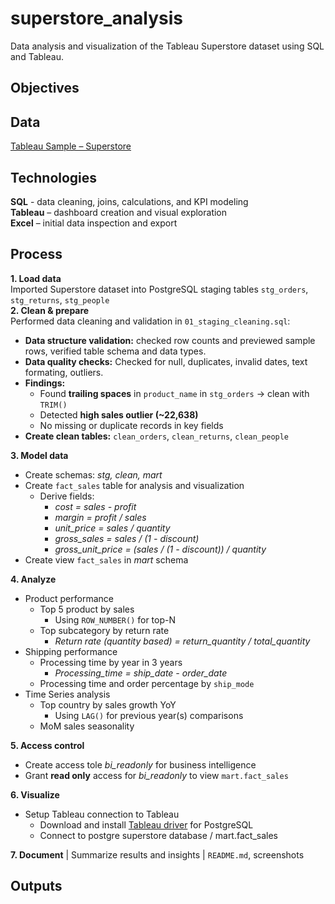 # superstore_analysis

Data analysis and visualization of the Tableau Superstore dataset using SQL and Tableau.


## Objectives


## Data
 [Tableau Sample – Superstore](https://public.tableau.com/app/resources/sample-data)

## Technologies
**SQL** - data cleaning, joins, calculations, and KPI modeling  
**Tableau** – dashboard creation and visual exploration  
**Excel** – initial data inspection and export  

## Process

**1. Load data** <br> 
Imported Superstore dataset into PostgreSQL staging tables `stg_orders`, `stg_returns`, `stg_people`<br> 
**2. Clean & prepare** <br>
Performed data cleaning and validation in `01_staging_cleaning.sql`:<br>
- **Data structure validation:** checked row counts and previewed sample rows, verified table schema and data types. 
- **Data quality checks:** Checked for null, duplicates, invalid dates, text formating, outliers.
- **Findings:**
  - Found **trailing spaces** in `product_name` in `stg_orders` -> clean with `TRIM()`
  - Detected **high sales outlier (~22,638)**
  - No missing or duplicate records in key fields
- **Create clean tables:** `clean_orders`, `clean_returns`, `clean_people`

**3. Model data** <br>
- Create schemas: *stg, clean, mart*
- Create `fact_sales` table for analysis and visualization <br>
  - Derive fields:
    - *cost = sales - profit*
    - *margin = profit / sales*
    - *unit_price = sales / quantity*
    - *gross_sales = sales / (1 - discount)*
    - *gross_unit_price = (sales / (1 - discount)) / quantity*
- Create view `fact_sales` in *mart* schema

**4. Analyze** <br>
- Product performance
  - Top 5 product by sales
    - Using `ROW_NUMBER()` for top-N
  - Top subcategory by return rate
    - *Return rate (quantity based) = return_quantity / total_quantity*
- Shipping performance
  - Processing time by year in 3 years
    - *Processing_time = ship_date - order_date*
  - Processing time and order percentage by `ship_mode`
- Time Series analysis
  - Top country by sales growth YoY
    - Using `LAG()` for previous year(s) comparisons
  - MoM sales seasonality

**5. Access control**<br>
- Create access tole *bi_readonly* for business intelligence 
- Grant **read only** access for *bi_readonly* to view `mart.fact_sales`
  
**6. Visualize**<br>
- Setup Tableau connection to Tableau
  - Download and install 
  [Tableau driver](https://www.tableau.com/en-gb/support/drivers?edition=pro&lang=en-gb&platform=windows&cpu=64&version=2025.1&__full-version=20251.25.0313.2002) for PostgreSQL
  -  Connect to postgre superstore database / mart.fact_sales

**7. Document** | Summarize results and insights | `README.md`, screenshots <br>

## Outputs



